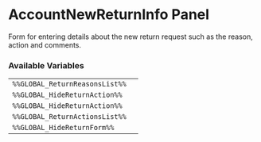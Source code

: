 # AccountNewReturnInfo Panel

Form for entering details about the new return request such as the reason, action and comments.

### Available Variables
|||
|---|---|
| `%%GLOBAL_ReturnReasonsList%%` |
| `%%GLOBAL_HideReturnAction%%` |
| `%%GLOBAL_HideReturnAction%%` |
| `%%GLOBAL_ReturnActionsList%%` |
| `%%GLOBAL_HideReturnForm%%` |
